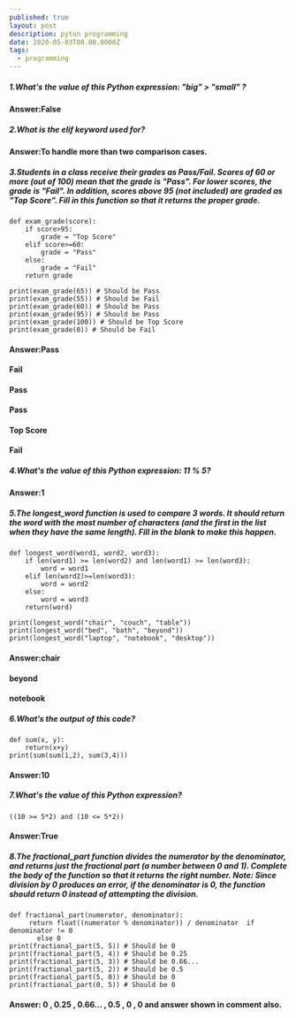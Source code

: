 ```yaml
---
published: true
layout: post
description: pyton programming
date: 2020-05-03T00.00.0000Z
tags:
  - programming
---
```

##### 1.What's the value of this Python expression: "big" > "small" ?
#### Answer:False

##### 2.What is the elif keyword used for?
#### Answer:To handle more than two comparison cases.

##### 3.Students in a class receive their grades as Pass/Fail. Scores of 60 or more (out of 100) mean that the grade is "Pass". For lower scores, the grade is "Fail". In addition, scores above 95 (not included) are graded as "Top Score". Fill in this function so that it returns the proper grade.
```Python3
def exam_grade(score):
	if score>95:
		grade = "Top Score"
	elif score>=60:
		grade = "Pass"
	else:
		grade = "Fail"
	return grade

print(exam_grade(65)) # Should be Pass
print(exam_grade(55)) # Should be Fail
print(exam_grade(60)) # Should be Pass
print(exam_grade(95)) # Should be Pass
print(exam_grade(100)) # Should be Top Score
print(exam_grade(0)) # Should be Fail
```
#### Answer:Pass
#### Fail
#### Pass
#### Pass
#### Top Score
#### Fail

<!--more-->

##### 4.What's the value of this Python expression: 11 % 5?
#### Answer:1

##### 5.The longest_word function is used to compare 3 words. It should return the word with the most number of characters (and the first in the list when they have the same length). Fill in the blank to make this happen.
```Python3
def longest_word(word1, word2, word3):
	if len(word1) >= len(word2) and len(word1) >= len(word3):
		word = word1
	elif len(word2)>=len(word3):
		word = word2
	else:
		word = word3
	return(word)

print(longest_word("chair", "couch", "table"))
print(longest_word("bed", "bath", "beyond"))
print(longest_word("laptop", "notebook", "desktop"))
```
#### Answer:chair
#### beyond
#### notebook

##### 6.What’s the output of this code?
```Python3
def sum(x, y):
	return(x+y)
print(sum(sum(1,2), sum(3,4)))
```
#### Answer:10

##### 7.What's the value of this Python expression?
`((10 >= 5*2) and (10 <= 5*2))`

#### Answer:True

##### 8.The fractional_part function divides the numerator by the denominator, and returns just the fractional part (a number between 0 and 1). Complete the body of the function so that it returns the right number. Note: Since division by 0 produces an error, if the denominator is 0, the function should return 0 instead of attempting the division.
```Python3
def fractional_part(numerator, denominator):
     return float((numerator % denominator)) / denominator  if denominator != 0 
       else 0
print(fractional_part(5, 5)) # Should be 0
print(fractional_part(5, 4)) # Should be 0.25
print(fractional_part(5, 3)) # Should be 0.66...
print(fractional_part(5, 2)) # Should be 0.5
print(fractional_part(5, 0)) # Should be 0
print(fractional_part(0, 5)) # Should be 0
```
#### Answer: 0 , 0.25 , 0.66... , 0.5 , 0 , 0 and answer shown in comment also.
